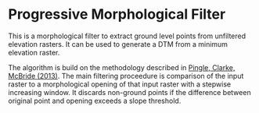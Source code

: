 # Progressive Morphological Filter

This is a morphological filter to extract ground level points from unfiltered
elevation rasters. It can be used to generate a DTM from a minimum elevation raster.

The algorithm is build on the methodology described in [Pingle, Clarke, McBride
(2013)](https://www.researchgate.net/publication/258333806_An_Improved_Simple_Morphological_Filter_for_the_Terrain_Classification_of_Airborne_LIDAR_Data). The main filtering proceedure is comparison of the input raster to a
morphological opening of that input raster with a stepwise increasing window.
It discards non-ground points if the difference between original point and
opening exceeds a slope threshold.
